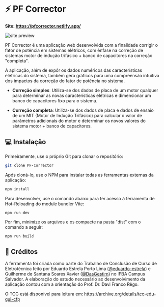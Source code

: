# :zap: PF Corrector

**Site: https://pfcorrector.netlify.app/**

![site preview](https://i.imgur.com/uyMGYOa.pngf)

PF Corrector é uma aplicação web desenvolvida com a finalidade corrigir o fator de potência em sistemas elétricos, com ênfase na correção de sistemas motor de indução trifásico + banco de capacitores na correção "completa".

A aplicação, além de expôr os dados numéricos das características elétricas do sistema, também gera gráficos para uma compreensão intuitiva dos impactos da correção do fator de potência no sistema.

- **Correção simples**: Utiliza-se dos dados de placa de um motor qualquer para determinar as novas características elétricas e dimensionar um banco de capacitores fixo para o sistema.

- **Correção completa**: Utiliza-se dos dados de placa e dados de ensaio de um MIT (Motor de Indução Trifásico) para calcular o valor de parâmetros adicionais do motor e determinar os novos valores do sistema motor + banco de capacitores.

## :computer: Instalação

Primeiramente, use o próprio Git para clonar o repositório:

```bash
git clone PF-Corrector
```

Após cloná-lo, use o NPM para instalar todas as ferramentas externas da aplicação:

```bash
npm install
```

Para desenvolver, use o comando abaixo para ter acesso à ferramenta de Hot-Reloading do module bundler Vite:

```bash
npm run dev
```

Por fim, minimize os arquivos e os compacte na pasta "dist" com o comando a seguir:

```bash
npm run build
```

## :pencil: Créditos

A ferramenta foi criada como parte do Trabalho de Conclusão de Curso de Eletrotécnica feito por Eduardo Estrela Porto Lima ([@eduardo-estrela](https://github.com/eduardo-estrela)) e Guilherme de Santana Soares Xavier ([@DasGestirn](https://github.com/DasGestirn)) no IFBA Campus Salvador. A elaboração do estudo necessário ao desenvolvimento da aplicação contou com a orientação do Prof. Dr. Davi Franco Rêgo.

O TCC está disponível para leitura em: https://archive.org/details/tcc-edu-gui-cfp
